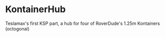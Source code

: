 # KontainerHub
Teslamax's first KSP part, a hub for four of RoverDude's 1.25m Kontainers (octogonal)
